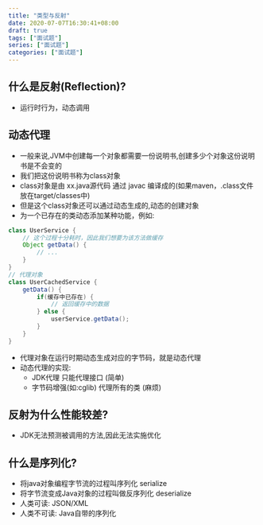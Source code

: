 ```yaml
---
title: "类型与反射"
date: 2020-07-07T16:30:41+08:00
draft: true
tags: ["面试题"]
series: ["面试题"]
categories: ["面试题"]
---
```


## 什么是反射(Reflection)?
+ 运行时行为，动态调用

## 动态代理
+ 一般来说,JVM中创建每一个对象都需要一份说明书,创建多少个对象这份说明书是不会变的
+ 我们把这份说明书称为class对象
+ class对象是由 xx.java源代码 通过 javac 编译成的(如果maven，.class文件放在target/classes中)
+ 但是这个class对象还可以通过动态生成的,动态的创建对象
+ 为一个已存在的类动态添加某种功能，例如:
```java
class UserService {
    // 这个过程十分耗时，因此我们想要为该方法做缓存
    Object getData() {
        // ...
    }
}
// 代理对象 
class UserCachedService {
    getData() {
        if(缓存中已存在) {
            // 返回缓存中的数据
        } else {
            userService.getData();
        }
    }
}
```
+ 代理对象在运行时期动态生成对应的字节码，就是动态代理
+ 动态代理的实现:
  + JDK代理  只能代理接口 (简单)
  + 字节码增强(如:cglib)  代理所有的类 (麻烦) 

## 反射为什么性能较差?
+ JDK无法预测被调用的方法,因此无法实施优化



## 什么是序列化?
+ 将java对象编程字节流的过程叫序列化 serialize
+ 将字节流变成Java对象的过程叫做反序列化 deserialize
+ 人类可读: JSON/XML
+ 人类不可读: Java自带的序列化